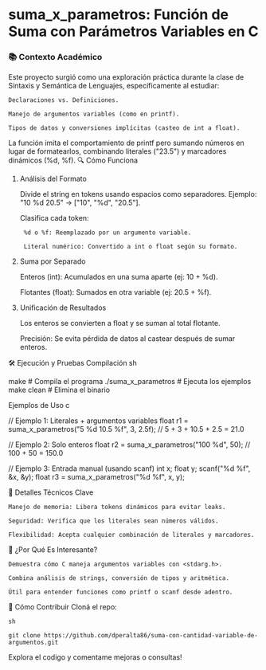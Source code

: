 # suma_x_parametros: Función de Suma con Parámetros Variables en C
### 📚 Contexto Académico

Este proyecto surgió como una exploración práctica durante la clase de Sintaxis y Semántica de Lenguajes, específicamente al estudiar:

    Declaraciones vs. Definiciones.

    Manejo de argumentos variables (como en printf).

    Tipos de datos y conversiones implícitas (casteo de int a float).

La función imita el comportamiento de printf pero sumando números en lugar de formatearlos, combinando literales ("23.5") y marcadores dinámicos (%d, %f).
🔍 Cómo Funciona
1. Análisis del Formato

    Divide el string en tokens usando espacios como separadores.
    Ejemplo: "10 %d 20.5" → ["10", "%d", "20.5"].

    Clasifica cada token:

        %d o %f: Reemplazado por un argumento variable.

        Literal numérico: Convertido a int o float según su formato.

2. Suma por Separado

    Enteros (int): Acumulados en una suma aparte (ej: 10 + %d).

    Flotantes (float): Sumados en otra variable (ej: 20.5 + %f).

3. Unificación de Resultados

    Los enteros se convierten a float y se suman al total flotante.

    Precisión: Se evita pérdida de datos al castear después de sumar enteros.

🛠 Ejecución y Pruebas
Compilación
sh

make        # Compila el programa
./suma_x_parametros  # Ejecuta los ejemplos
make clean  # Elimina el binario

Ejemplos de Uso
c

// Ejemplo 1: Literales + argumentos variables
float r1 = suma_x_parametros("5 %d 10.5 %f", 3, 2.5f);
// 5 + 3 + 10.5 + 2.5 = 21.0

// Ejemplo 2: Solo enteros
float r2 = suma_x_parametros("100 %d", 50);
// 100 + 50 = 150.0

// Ejemplo 3: Entrada manual (usando scanf)
int x; float y;
scanf("%d %f", &x, &y);
float r3 = suma_x_parametros("%d %f", x, y);

📝 Detalles Técnicos Clave

    Manejo de memoria: Libera tokens dinámicos para evitar leaks.

    Seguridad: Verifica que los literales sean números válidos.

    Flexibilidad: Acepta cualquier combinación de literales y marcadores.

🌟 ¿Por Qué Es Interesante?

    Demuestra cómo C maneja argumentos variables con <stdarg.h>.

    Combina análisis de strings, conversión de tipos y aritmética.

    Útil para entender funciones como printf o scanf desde adentro.


🚀 Cómo Contribuir
Cloná el repo:
```
sh

git clone https://github.com/dperalta86/suma-con-cantidad-variable-de-argumentos.git
```
Explora el codigo y comentame mejoras o consultas!